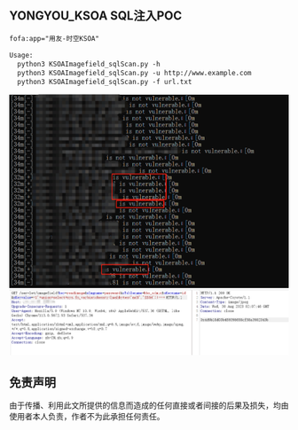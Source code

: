 ## YONGYOU_KSOA SQL注入POC
```
fofa:app="用友-时空KSOA"
```
```
Usage:
  python3 KSOAImagefield_sqlScan.py -h
  python3 KSOAImagefield_sqlScan.py -u http://www.example.com
  python3 KSOAImagefield_sqlScan.py -f url.txt
```
![](https://github.com/csdcsdcsdcsdcsd/YONGYOU_KSOA/blob/main/KSOA.png)
![](https://github.com/csdcsdcsdcsdcsd/YONGYOU_KSOA/blob/main/vuln.png)

## 免责声明
由于传播、利用此文所提供的信息而造成的任何直接或者间接的后果及损失，均由使用者本人负责，作者不为此承担任何责任。
